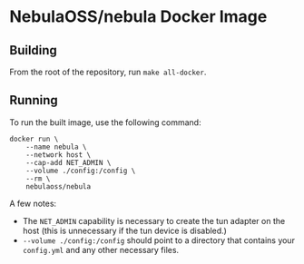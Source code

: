 # NebulaOSS/nebula Docker Image

## Building

From the root of the repository, run `make all-docker`.

## Running

To run the built image, use the following command:

```
docker run \
    --name nebula \
    --network host \
    --cap-add NET_ADMIN \
    --volume ./config:/config \
    --rm \
    nebulaoss/nebula
```

A few notes:

- The `NET_ADMIN` capability is necessary to create the tun adapter on the host (this is unnecessary if the tun device is disabled.)
- `--volume ./config:/config` should point to a directory that contains your `config.yml` and any other necessary files.
